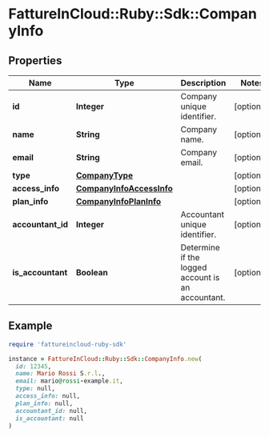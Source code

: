 # FattureInCloud::Ruby::Sdk::CompanyInfo

## Properties

| Name | Type | Description | Notes |
| ---- | ---- | ----------- | ----- |
| **id** | **Integer** | Company unique identifier. | [optional] |
| **name** | **String** | Company name. | [optional] |
| **email** | **String** | Company email. | [optional] |
| **type** | [**CompanyType**](CompanyType.md) |  | [optional] |
| **access_info** | [**CompanyInfoAccessInfo**](CompanyInfoAccessInfo.md) |  | [optional] |
| **plan_info** | [**CompanyInfoPlanInfo**](CompanyInfoPlanInfo.md) |  | [optional] |
| **accountant_id** | **Integer** | Accountant unique identifier. | [optional] |
| **is_accountant** | **Boolean** | Determine if the logged account is an accountant. | [optional] |

## Example

```ruby
require 'fattureincloud-ruby-sdk'

instance = FattureInCloud::Ruby::Sdk::CompanyInfo.new(
  id: 12345,
  name: Mario Rossi S.r.l.,
  email: mario@rossi-example.it,
  type: null,
  access_info: null,
  plan_info: null,
  accountant_id: null,
  is_accountant: null
)
```


